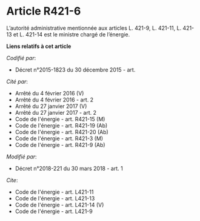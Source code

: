 # Article R421-6

L’autorité administrative mentionnée aux articles L. 421-9, L. 421-11, L. 421-13 et L. 421-14 est le ministre chargé de
l’énergie.

**Liens relatifs à cet article**

_Codifié par_:

  - Décret n°2015-1823 du 30 décembre 2015 - art.

_Cité par_:

  - Arrêté du 4 février 2016 (V)
  - Arrêté du 4 février 2016 - art. 2
  - Arrêté du 27 janvier 2017 (V)
  - Arrêté du 27 janvier 2017 - art. 2
  - Code de l'énergie - art. R421-15 (M)
  - Code de l'énergie - art. R421-19 (Ab)
  - Code de l'énergie - art. R421-20 (Ab)
  - Code de l'énergie - art. R421-3 (M)
  - Code de l'énergie - art. R421-9 (Ab)

_Modifié par_:

  - Décret n°2018-221 du 30 mars 2018 - art. 1

_Cite_:

  - Code de l'énergie - art. L421-11
  - Code de l'énergie - art. L421-13
  - Code de l'énergie - art. L421-14 (V)
  - Code de l'énergie - art. L421-9
